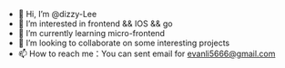 - 👋 Hi, I’m @dizzy-Lee
- 👀 I’m interested in frontend && IOS && go
- 🌱 I’m currently learning micro-frontend
- 💞️ I’m looking to collaborate on some interesting projects
- 📫 How to reach me：You can sent email for evanli5666@gmail.com

<!---
dizzy-Lee/dizzy-Lee is a ✨ special ✨ repository because its `README.md` (this file) appears on your GitHub profile.
You can click the Preview link to take a look at your changes.
--->
